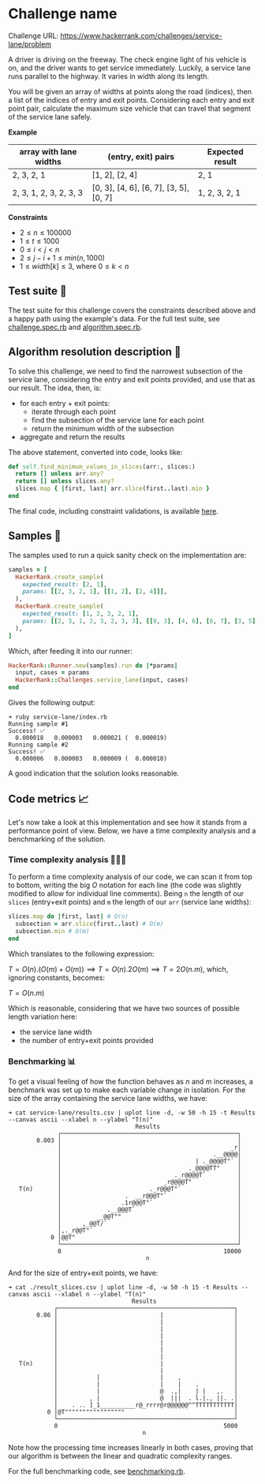 # Challenge name

Challenge URL: https://www.hackerrank.com/challenges/service-lane/problem

A driver is driving on the freeway. The check engine light of his vehicle is on, and the driver wants to get service immediately. Luckily, a service lane runs parallel to the highway. It varies in width along its length.

You will be given an array of widths at points along the road (indices), then a list of the indices of entry and exit points. Considering each entry and exit point pair, calculate the maximum size vehicle that can travel that segment of the service lane safely.

**Example**

| array with lane widths | (entry, exit) pairs                    | Expected result |
| ---------------------- | -------------------------------------- | --------------- |
| 2, 3, 2, 1             | [1, 2], [2, 4]                         | 2, 1            |
| 2, 3, 1, 2, 3, 2, 3, 3 | [0, 3], [4, 6], [6, 7], [3, 5], [0, 7] | 1, 2, 3, 2, 1   |

**Constraints**

- $2 \leq n \leq 100000$
- $1 \leq t \leq 1000$
- $0 \leq i < j < n$
- $2 \leq j - i + 1 \leq min(n, 1000)$
- $1 \leq width[k] \leq 3$, where $0 \leq k < n$

## Test suite 🧪

The test suite for this challenge covers the constraints described above and a happy path using the example's data. For the full test suite, see [challenge.spec.rb](./challenge.spec.rb) and [algorithm.spec.rb](./algorithm.spec.rb).

## Algorithm resolution description 📄

To solve this challenge, we need to find the narrowest subsection of the service lane, considering the entry and exit points provided, and use that as our result. The idea, then, is:

- for each entry + exit points:
  - iterate through each point
  - find the subsection of the service lane for each point
  - return the minimum width of the subsection
- aggregate and return the results

The above statement, converted into code, looks like:

```ruby
def self.find_minimum_values_in_slices(arr:, slices:)
  return [] unless arr.any?
  return [] unless slices.any?
  slices.map { |first, last| arr.slice(first..last).min }
end
```

The final code, including constraint validations, is available [here](./algorithm.rb).

## Samples 🥯

The samples used to run a quick sanity check on the implementation are:

```ruby
samples = [
  HackerRank.create_sample(
    expected_result: [2, 1],
    params: [[2, 3, 2, 1], [[1, 2], [2, 4]]],
  ),
  HackerRank.create_sample(
    expected_result: [1, 2, 3, 2, 1],
    params: [[2, 3, 1, 2, 3, 2, 3, 3], [[0, 3], [4, 6], [6, 7], [3, 5], [0, 7]]],
  ),
]
```

Which, after feeding it into our runner:

```ruby
HackerRank::Runner.new(samples).run do |*params|
  input, cases = params
  HackerRank::Challenges.service_lane(input, cases)
end
```

Gives the following output:

```
➜ ruby service-lane/index.rb
Running sample #1
Success! ✅
  0.000018   0.000003   0.000021 (  0.000019)
Running sample #2
Success! ✅
  0.000006   0.000003   0.000009 (  0.000010)
```

A good indication that the solution looks reasonable.

## Code metrics 📈

Let's now take a look at this implementation and see how it stands from a performance point of view. Below, we have a time complexity analysis and a benchmarking of the solution.

### Time complexity analysis 🕵🏽‍♂️

To perform a time complexity analysis of our code, we can scan it from top to bottom, writing the big $O$ notation for each line (the code was slightly modified to allow for individual line comments). Being `n` the length of our `slices` (entry+exit points) and `m` the length of our `arr` (service lane widths):

```ruby
slices.map do |first, last| # O(n)
  subsection = arr.slice(first..last) # O(m)
  subsection.min # O(m)
end
```

Which translates to the following expression:

$T = O(n).(O(m) + O(m)) \implies T = O(n).2O(m) \implies T = 2O(n.m)$, which, ignoring constants, becomes:

$T = O(n.m)$

Which is reasonable, considering that we have two sources of possible length variation here:

- the service lane width
- the number of entry+exit points provided

### Benchmarking 📊

To get a visual feeling of how the function behaves as $n$ and $m$ increases, a benchmark was set up to make each variable change in isolation. For the size of the array containing the service lane widths, we have:

```console
➜ cat service-lane/results.csv | uplot line -d, -w 50 -h 15 -t Results --canvas ascii --xlabel n --ylabel "T(n)"
                                    Results
              ┌──────────────────────────────────────────────────┐
        0.003 │                                                  │
              │                                                _r│
              │                                           .__@@@@│
              │                                      | ._@@@@T"` │
              │                                    ._@@@@TT"     │
              │                                ._r@@@@T`         │
              │                             _r@@@@T"             │
   T(n)       │                         ._r@@@T"`                │
              │                  .  __r@@@T"`                    │
              │                 .1r@@@T"`                        │
              │             .__@@@T`                             │
              │          __@@T""                                 │
              │      ,_@@T/`                                     │
              │,._r@@T"`                                         │
            0 │@@T"                                              │
              └──────────────────────────────────────────────────┘
              0                                              10000
                                       n
```

And for the size of entry+exit points, we have:

```console
➜ cat ./result_slices.csv | uplot line -d, -w 50 -h 15 -t Results --canvas ascii --xlabel n --ylabel "T(n)"
                                   Results
             ┌──────────────────────────────────────────────────┐
        0.06 │                             |                    │
             │                             |                    │
             │                             |                    │
             │                             |                    │
             │                             |                    │
             │                             |                    │
             │                             |                    │
   T(n)      │                             |                    │
             │                             |                    │
             │           |                 |    ,               │
             │           |                 |    |    .          │
             │           |                 @  .,|    | |   ,.   │
             │         , |                 @  |||  . l.|., ||. .│
             │    . .. ]_1__________r@_rrrr@r@@@@@@^^TTTTTTTTTTT│
           0 │@T"""""""""""""""""                               │
             └──────────────────────────────────────────────────┘
             0                                               5000
                                      n
```

Note how the processing time increases linearly in both cases, proving that our algorithm is between the linear and quadratic complexity ranges.

For the full benchmarking code, see [benchmarking.rb](./benchmarking.rb).
